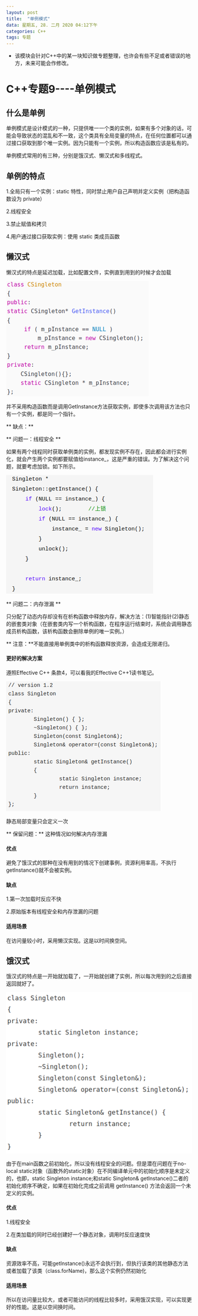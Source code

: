 ```yaml
---
layout: post
title:  "单例模式"
data: 星期五, 28. 二月 2020 04:12下午 
categories: C++
tags: 专题
---
```

* 该模块会针对C++中的某一块知识做专题整理，也许会有些不足或者错误的地方，未来可能会作修改。

# C++专题9----单例模式

## 什么是单例
单例模式是设计模式的一种，只提供唯一一个类的实例，如果有多个对象的话，可能会导致状态的混乱和不一致，这个类具有全局变量的特点，在任何位置都可以通过接口获取到那个唯一实例。因为只能有一个实例，所以构造函数应该是私有的。

单例模式常用的有三种，分别是饿汉式、懒汉式和多线程式。

## 单例的特点
1.全局只有一个实例：static 特性，同时禁止用户自己声明并定义实例（把构造函数设为 private）

2.线程安全

3.禁止赋值和拷贝

4.用户通过接口获取实例：使用 static 类成员函数

## 懒汉式
 懒汉式的特点是延迟加载，比如配置文件，实例直到用到的时候才会加载
 
![](imgs/20200228-165908.png)

并不采用构造函数而是调用GetInstance方法获取实例，即使多次调用该方法也只有一个实例，都是同一个指针。

** 缺点：**

** 问题一：线程安全 **

如果有两个线程同时获取单例类的实例，都发现实例不存在，因此都会进行实例化，就会产生两个实例都要赋值给instance_，这是严重的错误。为了解决这个问题，就要考虑加锁。如下所示。

![](imgs/20200228-171129.png)

** 问题二：内存泄漏 **

只分配了动态内存却没有在析构函数中释放内存，解决方法：(1)智能指针(2)静态的嵌套类对象（在嵌套类内写一个析构函数，在程序运行结束时，系统会调用静态成员析构函数，该析构函数会删除单例的唯一实例。）

** 注意：**不能直接用单例类中的析构函数释放资源，会造成无限递归。


#### 更好的解决方案
遵照Effective C++ 条款4，可以看我的Effective C++1读书笔记。

![](imgs/20200228-174613.png)

静态局部变量只会定义一次

** 保留问题：** 这种情况如何解决内存泄漏

#### 优点
避免了饿汉式的那种在没有用到的情况下创建事例，资源利用率高，不执行getInstance()就不会被实例。

#### 缺点
 1.第一次加载时反应不快

2.原始版本有线程安全和内存泄漏的问题
#### 适用场景
在访问量较小时，采用懒汉实现。这是以时间换空间。

## 饿汉式
饿汉式的特点是一开始就加载了，一开始就创建了实例，所以每次用到的之后直接返回就好了。

![](imgs/20200229-180740.png)

由于在main函数之前初始化，所以没有线程安全的问题。但是潜在问题在于no-local static对象（函数外的static对象）在不同编译单元中的初始化顺序是未定义的，也即，static Singleton instance;和static Singleton& getInstance()二者的初始化顺序不确定，如果在初始化完成之前调用 getInstance() 方法会返回一个未定义的实例。

#### 优点
 1.线程安全 
 
 2.在类加载的同时已经创建好一个静态对象，调用时反应速度快 
#### 缺点
资源效率不高，可能getInstance()永远不会执行到，但执行该类的其他静态方法或者加载了该类（class.forName)，那么这个实例仍然初始化 


#### 适用场景
所以在访问量比较大，或者可能访问的线程比较多时，采用饿汉实现，可以实现更好的性能。这是以空间换时间。



